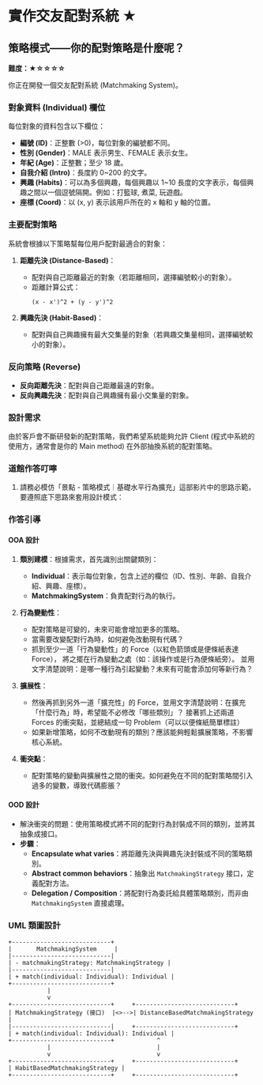 # 實作交友配對系統 ★
## 策略模式——你的配對策略是什麼呢？
**難度：★☆☆☆☆**

你正在開發一個交友配對系統 (Matchmaking System)。

### 對象資料 (Individual) 欄位
每位對象的資料包含以下欄位：

- **編號 (ID)**：正整數 (>0)，每位對象的編號都不同。
- **性別 (Gender)**：MALE 表示男生、FEMALE 表示女生。
- **年紀 (Age)**：正整數；至少 18 歲。
- **自我介紹 (Intro)**：長度約 0~200 的文字。
- **興趣 (Habits)**：可以為多個興趣，每個興趣以 1~10 長度的文字表示，每個興趣之間以一個逗號隔開。例如：打籃球, 煮菜, 玩遊戲。
- **座標 (Coord)**：以 (x, y) 表示該用戶所在的 x 軸和 y 軸的位置。

### 主要配對策略
系統會根據以下策略幫每位用戶配對最適合的對象：

1. **距離先決 (Distance-Based)**：
    - 配對與自己距離最近的對象（若距離相同，選擇編號較小的對象）。
    - 距離計算公式：
      ```
      (x - x')^2 + (y - y')^2
      ```

2. **興趣先決 (Habit-Based)**：
    - 配對與自己興趣擁有最大交集量的對象（若興趣交集量相同，選擇編號較小的對象）。

### 反向策略 (Reverse)
- **反向距離先決**：配對與自己距離最遠的對象。
- **反向興趣先決**：配對與自己興趣擁有最小交集量的對象。

### 設計需求
由於客戶會不斷研發新的配對策略，我們希望系統能夠允許 Client (程式中系統的使用方，通常會是你的 Main method) 在外部抽換系統的配對策略。

### 道館作答叮嚀
1. 請務必模仿「景點 - 策略模式｜基礎水平行為擴充」這部影片中的思路示範，要遵照底下思路來套用設計模式：


### 作答引導
#### OOA 設計
1. **類別建模**：根據需求，首先識別出關鍵類別：
    - **Individual**：表示每位對象，包含上述的欄位（ID、性別、年齡、自我介紹、興趣、座標）。
    - **MatchmakingSystem**：負責配對行為的執行。

2. **行為變動性**：
    - 配對策略是可變的，未來可能會增加更多的策略。
    - 當需要改變配對行為時，如何避免改動現有代碼？
    - 抓到至少一道「行為變動性」的 Force（以紅色箭頭或是便條紙表達 Force），
      將之擺在行為變動之處（如：該操作或是行為便條紙旁）。
      並用文字清楚說明：是哪一種行為引起變動？未來有可能會添加何等新行為？


3. **擴展性**：
    - 然後再抓到另外一道「擴充性」的 Force，並用文字清楚說明：在擴充「什麼行為」時，希望能不必修改「哪些類別」？
      接著抓上述兩道 Forces 的衝突點，並總結成一句 Problem（可以以便條紙簡單標註）
     - 如果新增策略，如何不改動現有的類別？應該能夠輕鬆擴展策略，不影響核心系統。

4. **衝突點**：
    - 配對策略的變動與擴展性之間的衝突。如何避免在不同的配對策略間引入過多的變數，導致代碼膨脹？

#### OOD 設計
- 解決衝突的問題：使用策略模式將不同的配對行為封裝成不同的類別，並將其抽象成接口。
- **步驟**：
    - **Encapsulate what varies**：將距離先決與興趣先決封裝成不同的策略類別。
    - **Abstract common behaviors**：抽象出 `MatchmakingStrategy` 接口，定義配對方法。
    - **Delegation / Composition**：將配對行為委託給具體策略類別，而非由 `MatchmakingSystem` 直接處理。

### UML 類圖設計
```text
+----------------------------+
|       MatchmakingSystem     |
|----------------------------|
| - matchmakingStrategy: MatchmakingStrategy |
|----------------------------|
| + match(individual: Individual): Individual |
+----------------------------+
           |
           v
+----------------------------+     +----------------------------+
| MatchmakingStrategy (接口)  |<>-->| DistanceBasedMatchmakingStrategy |
|----------------------------|     +----------------------------+
| + match(individual: Individual): Individual |
+----------------------------+            ^
           |                              |
           v                              v
+----------------------------+     +----------------------------+
| HabitBasedMatchmakingStrategy |
+----------------------------+     +----------------------------+